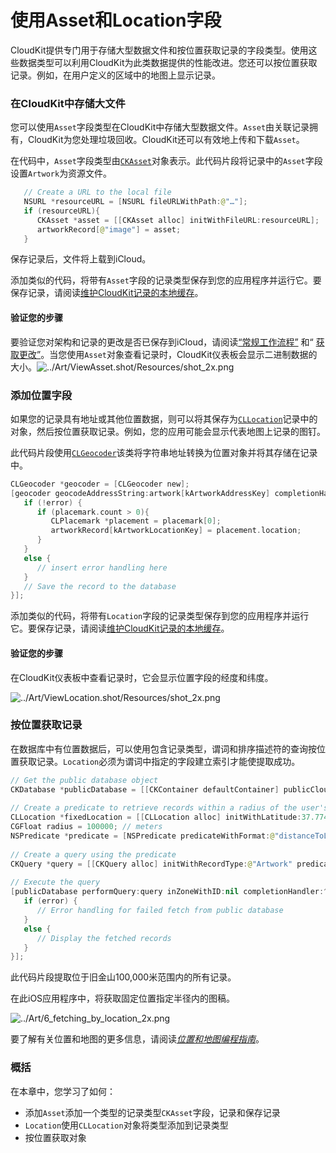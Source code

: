 # 使用Asset和Location字段

CloudKit提供专门用于存储大型数据文件和按位置获取记录的字段类型。使用这些数据类型可以利用CloudKit为此类数据提供的性能改进。您还可以按位置获取记录。例如，在用户定义的区域中的地图上显示记录。

### 在CloudKit中存储大文件

您可以使用`Asset`字段类型在CloudKit中存储大型数据文件。`Asset`由关联记录拥有，CloudKit为您处理垃圾回收。CloudKit还可以有效地上传和下载`Asset`。

在代码中，`Asset`字段类型由[`CKAsset`](https://developer.apple.com/documentation/cloudkit/ckasset)对象表示。此代码片段将记录中的`Asset`字段设置`Artwork`为资源文件。

```swift
   // Create a URL to the local file
   NSURL *resourceURL = [NSURL fileURLWithPath:@"…"];
   if (resourceURL){
      CKAsset *asset = [[CKAsset alloc] initWithFileURL:resourceURL];
      artworkRecord[@"image"] = asset;
   }
```

保存记录后，文件将上载到iCloud。

添加类似的代码，将带有`Asset`字段的记录类型保存到您的应用程序并运行它。要保存记录，请阅读[维护CloudKit记录的本地缓存](https://developer.apple.com/library/archive/documentation/DataManagement/Conceptual/CloudKitQuickStart/CreatingaSchemabySavingRecords/CreatingaSchemabySavingRecords.html#//apple_ref/doc/uid/TP40014987-CH3-SW1)。

#### 验证您的步骤

要验证您对架构和记录的更改是否已保存到iCloud，请阅读[“常规工作流程”](https://developer.apple.com/library/archive/documentation/DataManagement/Conceptual/CloudKitQuickStart/CreatingaSchemabySavingRecords/CreatingaSchemabySavingRecords.html#//apple_ref/doc/uid/TP40014987-CH3-SW2) 和“ [获取更改”](https://developer.apple.com/library/archive/documentation/DataManagement/Conceptual/CloudKitQuickStart/CreatingaSchemabySavingRecords/CreatingaSchemabySavingRecords.html#//apple_ref/doc/uid/TP40014987-CH3-SW7)。当您使用`Asset`对象查看记录时，CloudKit仪表板会显示二进制数据的大小。![../Art/ViewAsset.shot/Resources/shot\_2x.png](https://developer.apple.com/library/archive/documentation/DataManagement/Conceptual/CloudKitQuickStart/Art/ViewAsset_2x.png)

### 添加位置字段

如果您的记录具有地址或其他位置数据，则可以将其保存为[`CLLocation`](https://developer.apple.com/documentation/corelocation/cllocation)记录中的对象，然后按位置获取记录。例如，您的应用可能会显示代表地图上记录的图钉。

此代码片段使用[`CLGeocoder`](https://developer.apple.com/documentation/corelocation/clgeocoder)该类将字符串地址转换为位置对象并将其存储在记录中。

```swift
CLGeocoder *geocoder = [CLGeocoder new];
[geocoder geocodeAddressString:artwork[kArtworkAddressKey] completionHandler:^(NSArray *placemark, NSError *error){
   if (!error) {
      if (placemark.count > 0){
         CLPlacemark *placement = placemark[0];
         artworkRecord[kArtworkLocationKey] = placement.location;
      }
   }
   else {
      // insert error handling here
   }
   // Save the record to the database
}];
```

添加类似的代码，将带有`Location`字段的记录类型保存到您的应用程序并运行它。要保存记录，请阅读[维护CloudKit记录的本地缓存](https://developer.apple.com/library/archive/documentation/DataManagement/Conceptual/CloudKitQuickStart/CreatingaSchemabySavingRecords/CreatingaSchemabySavingRecords.html#//apple_ref/doc/uid/TP40014987-CH3-SW1)。

#### 验证您的步骤

在CloudKit仪表板中查看记录时，它会显示位置字段的经度和纬度。

![../Art/ViewLocation.shot/Resources/shot\_2x.png](https://developer.apple.com/library/archive/documentation/DataManagement/Conceptual/CloudKitQuickStart/Art/ViewLocation_2x.png)

### 按位置获取记录

在数据库中有位置数据后，可以使用包含记录类型，谓词和排序描述符的查询按位置获取记录。`Location`必须为谓词中指定的字段建立索引才能使提取成功。

```swift
// Get the public database object
CKDatabase *publicDatabase = [[CKContainer defaultContainer] publicCloudDatabase];
 
// Create a predicate to retrieve records within a radius of the user's location
CLLocation *fixedLocation = [[CLLocation alloc] initWithLatitude:37.7749300 longitude:-122.4194200];
CGFloat radius = 100000; // meters
NSPredicate *predicate = [NSPredicate predicateWithFormat:@"distanceToLocation:fromLocation:(location, %@) < %f", fixedLocation, radius];
 
// Create a query using the predicate
CKQuery *query = [[CKQuery alloc] initWithRecordType:@"Artwork" predicate:predicate];
 
// Execute the query
[publicDatabase performQuery:query inZoneWithID:nil completionHandler:^(NSArray *results, NSError *error) {
   if (error) {
      // Error handling for failed fetch from public database
   }
   else {
      // Display the fetched records
   }
}];
```

此代码片段提取位于旧金山100,000米范围内的所有记录。

在此iOS应用程序中，将获取固定位置指定半径内的图稿。

![../Art/6\_fetching\_by\_location\_2x.png](https://developer.apple.com/library/archive/documentation/DataManagement/Conceptual/CloudKitQuickStart/Art/6_fetching_by_location_2x.png)

要了解有关位置和地图的更多信息，请阅读[_位置和地图编程指南_](https://developer.apple.com/library/archive/documentation/UserExperience/Conceptual/LocationAwarenessPG/Introduction/Introduction.html#//apple_ref/doc/uid/TP40009497)。

### 概括

在本章中，您学习了如何：

* 添加`Asset`添加一个类型的记录类型`CKAsset`字段，记录和保存记录
* `Location`使用`CLLocation`对象将类型添加到记录类型
* 按位置获取对象

